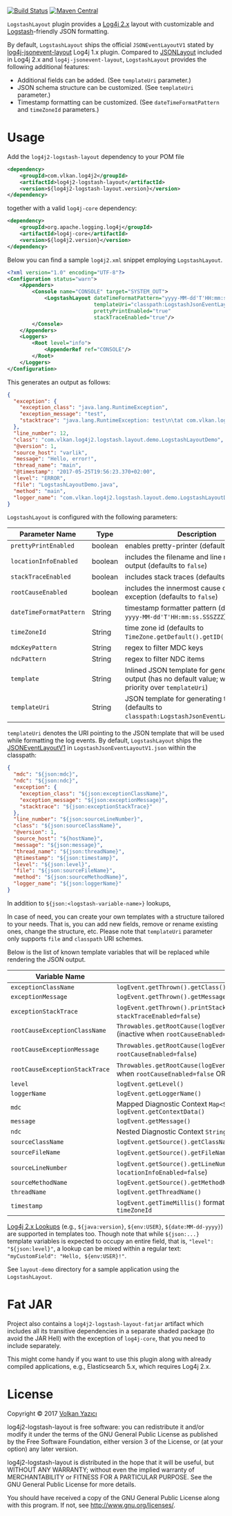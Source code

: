 [![Build Status](https://secure.travis-ci.org/vy/log4j2-logstash-layout.svg)](http://travis-ci.org/vy/log4j2-logstash-layout)
[![Maven Central](https://img.shields.io/maven-central/v/com.vlkan.log4j2/log4j2-logstash-layout-parent.svg)](https://search.maven.org/#search%7Cga%7C1%7Cg%3A%22com.vlkan.log4j2%22)

`LogstashLayout` plugin provides a [Log4j 2.x](https://logging.apache.org/log4j/2.x/)
layout with customizable and [Logstash](https://www.elastic.co/products/logstash)-friendly
JSON formatting.

By default, `LogstashLayout` ships the official `JSONEventLayoutV1` stated by
[log4j-jsonevent-layout](https://github.com/logstash/log4j-jsonevent-layout)
Log4j 1.x plugin. Compared to
[JSONLayout](https://logging.apache.org/log4j/2.x/manual/layouts.html#JSONLayout)
included in Log4j 2.x and `log4j-jsonevent-layout`, `LogstashLayout` provides
the following additional features:

- Additional fields can be added. (See `templateUri` parameter.)
- JSON schema structure can be customized. (See `templateUri` parameter.)
- Timestamp formatting can be customized. (See `dateTimeFormatPattern`
  and `timeZoneId` parameters.)

# Usage

Add the `log4j2-logstash-layout` dependency to your POM file

```xml
<dependency>
    <groupId>com.vlkan.log4j2</groupId>
    <artifactId>log4j2-logstash-layout</artifactId>
    <version>${log4j2-logstash-layout.version}</version>
</dependency>
```

together with a valid `log4j-core` dependency:

```xml
<dependency>
    <groupId>org.apache.logging.log4j</groupId>
    <artifactId>log4j-core</artifactId>
    <version>${log4j2.version}</version>
</dependency>
```

Below you can find a sample `log4j2.xml` snippet employing `LogstashLayout`.

```xml
<?xml version="1.0" encoding="UTF-8"?>
<Configuration status="warn">
    <Appenders>
        <Console name="CONSOLE" target="SYSTEM_OUT">
            <LogstashLayout dateTimeFormatPattern="yyyy-MM-dd'T'HH:mm:ss.SSSZZZ"
                            templateUri="classpath:LogstashJsonEventLayoutV1.json"
                            prettyPrintEnabled="true"
                            stackTraceEnabled="true"/>
        </Console>
    </Appenders>
    <Loggers>
        <Root level="info">
            <AppenderRef ref="CONSOLE"/>
        </Root>
    </Loggers>
</Configuration>
```

This generates an output as follows:

```json
{
  "exception": {
    "exception_class": "java.lang.RuntimeException",
    "exception_message": "test",
    "stacktrace": "java.lang.RuntimeException: test\n\tat com.vlkan.log4j2.logstash.layout.demo.LogstashLayoutDemo.main(LogstashLayoutDemo.java:11)\n"
  },
  "line_number": 12,
  "class": "com.vlkan.log4j2.logstash.layout.demo.LogstashLayoutDemo",
  "@version": 1,
  "source_host": "varlik",
  "message": "Hello, error!",
  "thread_name": "main",
  "@timestamp": "2017-05-25T19:56:23.370+02:00",
  "level": "ERROR",
  "file": "LogstashLayoutDemo.java",
  "method": "main",
  "logger_name": "com.vlkan.log4j2.logstash.layout.demo.LogstashLayoutDemo"
}
```

`LogstashLayout` is configured with the following parameters:

| Parameter Name | Type | Description |
|----------------|------|-------------|
| `prettyPrintEnabled` | boolean | enables pretty-printer (defaults to `false`) |
| `locationInfoEnabled` | boolean | includes the filename and line number in the output (defaults to `false`) |
| `stackTraceEnabled` | boolean | includes stack traces (defaults to `false`) |
| `rootCauseEnabled` | boolean | includes the innermost cause of the exception (defaults to `false`) |
| `dateTimeFormatPattern` | String | timestamp formatter pattern (defaults to `yyyy-MM-dd'T'HH:mm:ss.SSSZZZ`) |
| `timeZoneId` | String | time zone id (defaults to `TimeZone.getDefault().getID()`) |
| `mdcKeyPattern` | String | regex to filter MDC keys |
| `ndcPattern` | String | regex to filter NDC items |
| `template` | String | Inlined JSON template for generating the output (has no default value; when set has priority over `templateUri`) |
| `templateUri` | String | JSON template for generating the output (defaults to `classpath:LogstashJsonEventLayoutV1.json`) |

`templateUri` denotes the URI pointing to the JSON template that will be used
while formatting the log events. By default, `LogstashLayout` ships the
[JSONEventLayoutV1](https://github.com/logstash/log4j-jsonevent-layout)
in `LogstashJsonEventLayoutV1.json` within the classpath:

```json
{
  "mdc": "${json:mdc}",
  "ndc": "${json:ndc}",
  "exception": {
    "exception_class": "${json:exceptionClassName}",
    "exception_message": "${json:exceptionMessage}",
    "stacktrace": "${json:exceptionStackTrace}"
  },
  "line_number": "${json:sourceLineNumber}",
  "class": "${json:sourceClassName}",
  "@version": 1,
  "source_host": "${hostName}",
  "message": "${json:message}",
  "thread_name": "${json:threadName}",
  "@timestamp": "${json:timestamp}",
  "level": "${json:level}",
  "file": "${json:sourceFileName}",
  "method": "${json:sourceMethodName}",
  "logger_name": "${json:loggerName}"
}
```

In addition to `${json:<logstash-variable-name>}` lookups, 

In case of need, you can create your own templates with a structure tailored
to your needs. That is, you can add new fields, remove or rename existing
ones, change the structure, etc. Please note that `templateUri` parameter only
supports `file` and `classpath` URI schemes. 

Below is the list of known template variables that will be replaced while
rendering the JSON output.

| Variable Name | Description |
|---------------|-------------|
| `exceptionClassName` | `logEvent.getThrown().getClass().getCanonicalName()` |
| `exceptionMessage` | `logEvent.getThrown().getMessage()` |
| `exceptionStackTrace` | `logEvent.getThrown().printStackTrace()` (inactive when `stackTraceEnabled=false`) |
| `rootCauseExceptionClassName` | `Throwables.getRootCause(logEvent.getThrown()).getClass().getCanonicalName()` (inactive when `rootCauseEnabled=false`) |
| `rootCauseExceptionMessage` | `Throwables.getRootCause(logEvent.getThrown()).getMessage()` (inactive when `rootCauseEnabled=false`) |
| `rootCauseExceptionStackTrace` | `Throwables.getRootCause(logEvent.getThrown()).printStackTrace()` (inactive when `rootCauseEnabled=false` OR `stackTraceEnabled=false`) |
| `level` | `logEvent.getLevel()` |
| `loggerName` | `logEvent.getLoggerName()` |
| `mdc` | Mapped Diagnostic Context `Map<String, String>` returned by `logEvent.getContextData()` |
| `message` | `logEvent.getMessage()` |
| `ndc` | Nested Diagnostic Context `String[]` returned by `logEvent.getContextStack()` |
| `sourceClassName` | `logEvent.getSource().getClassName()` |
| `sourceFileName` | `logEvent.getSource().getFileName()` (inactive when `locationInfoEnabled=false`) |
| `sourceLineNumber` | `logEvent.getSource().getLineNumber()` (inactive when `locationInfoEnabled=false`) |
| `sourceMethodName` | `logEvent.getSource().getMethodName()` |
| `threadName` | `logEvent.getThreadName()` |
| `timestamp` | `logEvent.getTimeMillis()` formatted using `dateTimeFormatPattern` and `timeZoneId` |

[Log4j 2.x Lookups](https://logging.apache.org/log4j/2.0/manual/lookups.html)
(e.g., `${java:version}`, `${env:USER}`, `${date:MM-dd-yyyy}`) are supported
in templates too. Though note that while `${json:...}` template variables is
expected to occupy an entire field, that is, `"level": "${json:level}"`, a
lookup can be mixed within a regular text: `"myCustomField": "Hello, ${env:USER}!"`.

See `layout-demo` directory for a sample application using the `LogstashLayout`.

Fat JAR
=======

Project also contains a `log4j2-logstash-layout-fatjar` artifact which
includes all its transitive dependencies in a separate shaded package (to
avoid the JAR Hell) with the exception of `log4j-core`, that you need to
include separately.

This might come handy if you want to use this plugin along with already
compiled applications, e.g., Elasticsearch 5.x, which requires Log4j 2.x.

# License

Copyright &copy; 2017 [Volkan Yazıcı](http://vlkan.com/)

log4j2-logstash-layout is free software: you can redistribute it and/or modify
it under the terms of the GNU General Public License as published by the Free
Software Foundation, either version 3 of the License, or (at your option) any
later version.

log4j2-logstash-layout is distributed in the hope that it will be useful, but
WITHOUT ANY WARRANTY; without even the implied warranty of MERCHANTABILITY or
FITNESS FOR A PARTICULAR PURPOSE. See the GNU General Public License for more
details.

You should have received a copy of the GNU General Public License along with
this program. If not, see http://www.gnu.org/licenses/.
